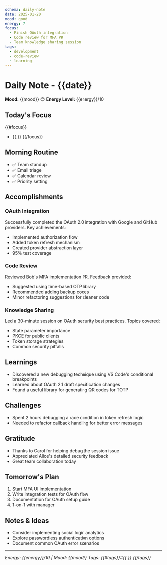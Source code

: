 ```yaml
---
schema: daily-note
date: 2025-01-20
mood: good
energy: 7
focus:
  - Finish OAuth integration
  - Code review for MFA PR
  - Team knowledge sharing session
tags:
  - development
  - code-review
  - learning
---
```


# Daily Note - {{date}}

**Mood:** {{mood}} 😊
**Energy Level:** {{energy}}/10

## Today's Focus
{{#focus}}
- {{.}}
{{/focus}}

## Morning Routine
- ✅ Team standup
- ✅ Email triage
- ✅ Calendar review
- ✅ Priority setting

## Accomplishments
### OAuth Integration
Successfully completed the OAuth 2.0 integration with Google and GitHub providers. Key achievements:
- Implemented authorization flow
- Added token refresh mechanism
- Created provider abstraction layer
- 95% test coverage

### Code Review
Reviewed Bob's MFA implementation PR. Feedback provided:
- Suggested using time-based OTP library
- Recommended adding backup codes
- Minor refactoring suggestions for cleaner code

### Knowledge Sharing
Led a 30-minute session on OAuth security best practices. Topics covered:
- State parameter importance
- PKCE for public clients
- Token storage strategies
- Common security pitfalls

## Learnings
- Discovered a new debugging technique using VS Code's conditional breakpoints
- Learned about OAuth 2.1 draft specification changes
- Found a useful library for generating QR codes for TOTP

## Challenges
- Spent 2 hours debugging a race condition in token refresh logic
- Needed to refactor callback handling for better error messages

## Gratitude
- Thanks to Carol for helping debug the session issue
- Appreciated Alice's detailed security feedback
- Great team collaboration today

## Tomorrow's Plan
1. Start MFA UI implementation
2. Write integration tests for OAuth flow
3. Documentation for OAuth setup guide
4. 1-on-1 with manager

## Notes & Ideas
- Consider implementing social login analytics
- Explore passwordless authentication options
- Document common OAuth error scenarios

---
*Energy: {{energy}}/10 | Mood: {{mood}}*
*Tags: {{#tags}}#{{.}} {{/tags}}*
